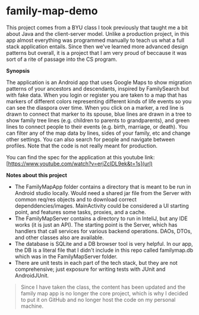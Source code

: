 # family-map-demo

This project comes from a BYU class I took previously that taught me a bit about Java and the client-server model. Unlike a production project, in this app almost everything was programmed manually to teach us what a full stack application entails. Since then we've learned more advanced design patterns but overall, it is a project that I am very proud of beccause it was sort of a rite of passage into the CS program.

**Synopsis**

The application is an Android app that uses Google Maps to show migration patterns of your ancestors and descendants, inspired by FamilySearch but with fake data. When you login or register you are taken to a map that has markers of different colors representing different kinds of life events so you can see the diaspora over time. When you click on a marker, a red line is drawn to connect that marker to its spouse, blue lines are drawn in a tree to show family tree lines (e.g. children to parents to grandparents), and green lines to connect people to their events (e.g. birth, marriage, or death). You can filter any of the map data by lines, sides of your family, etc and change other settings. You can also search for people and navigate between profiles. Note that the code is not really meant for production.

You can find the spec for the application at this youtube link: [https://www.youtube.com/watch?v=erjZcIDL9ek&t=1s](url)

**Notes about this project**

- The FamilyMapApp folder contains a directory that is meant to be run in Android studio locally. Would need a shared jar file from the Server with common req/res objects and to download correct dependdencies/images. MainActivity could be considered a UI starting point, and features some tasks, proxies, and a cache.
- The FamilyMapServer contains a directory to run in InteliJ, but any IDE works (it is just an API). The starting point is the Server, which has handlers that call services for various backend operations. DAOs, DTOs, and other classes also are available.
- The database is SQLite and a DB browser tool is very helpful. In our app, the DB is a literal file that I didn't include in this repo called familymap.db which was in the FamilyMapServer folder.
- There are unit tests in each part of the tech stack, but they are not comprehensive; just exposure for writing tests with JUnit and AndroidJUnit.

> Since I have taken the class, the content has been updated and the family map app is no longer the core project, which is why I decided to put it on GitHub and no longer host the code on my personal machine.
